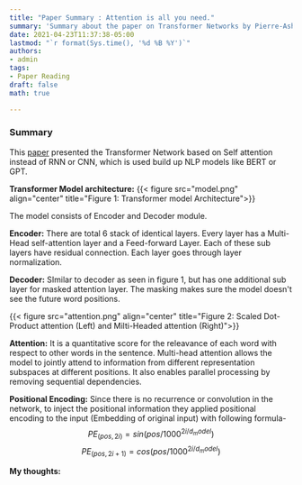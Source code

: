 ```yaml
---
title: "Paper Summary : Attention is all you need."
summary: 'Summary about the paper on Transformer Networks by Pierre-Ashish Vaswani et. al. from Google'
date: 2021-04-23T11:37:38-05:00
lastmod: "`r format(Sys.time(), '%d %B %Y')`"
authors:
- admin
tags:
- Paper Reading
draft: false
math: true

---
```


### Summary
This [paper](https://arxiv.org/pdf/1706.03762.pdf) presented the Transformer Network based on Self attention instead of RNN or CNN, which is used build up NLP models like BERT or GPT.


**Transformer Model architecture:**
{{< figure src="model.png" align="center"  title="Figure 1: Transformer model Architecture">}}

The model consists of Encoder and Decoder module.

**Encoder:**
There are total 6 stack of identical layers. Every layer has a Multi-Head self-attention layer and a Feed-forward Layer. Each of these sub layers have residual connection. Each layer goes through layer normalization.

**Decoder:**
SImilar to decoder as seen in figure 1, but has one additional sub layer for masked attention layer. The masking makes sure the model doesn't see the future word positions.

{{< figure src="attention.png" align="center"  title="Figure 2: Scaled Dot-Product attention (Left) and Milti-Headed attention (Right)">}}

**Attention:**
It is a quantitative score for the releavance of each word with respect to other words in the sentence. Multi-head attention allows the model to jointly attend to information from different representation subspaces at different positions. It also enables parallel processing by removing sequential dependencies.

**Positional Encoding:**
Since there is no recurrence or convolution in the network, to inject the positional information they applied positional encoding to the input (Embedding of original input) with following formula-
$$ PE_{(pos,2i)} = sin(pos/1000^{2i/d_model}) $$
$$ PE_{(pos,2i+1)} = cos(pos/1000^{2i/d_model}) $$

**My thoughts:**
